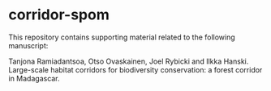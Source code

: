 corridor-spom
=============

This repository contains supporting material related to the following manuscript:

Tanjona Ramiadantsoa, Otso Ovaskainen, Joel Rybicki and Ilkka Hanski. Large-scale habitat corridors for biodiversity conservation: a forest corridor in Madagascar. 
